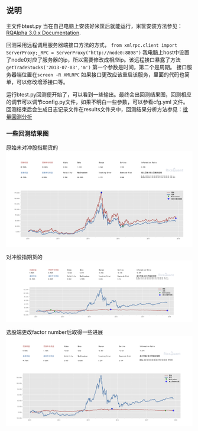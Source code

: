 ## 说明

主文件btest.py 当在自己电脑上安装好米筐后就能运行，米筐安装方法参见：<a href="http://rqalpha.readthedocs.io/zh_CN/latest/index.htmlhttp://rqalpha.readthedocs.io/zh_CN/latest/index.html">RQAlpha 3.0.x Documentation</a>.

回测采用远程调用服务器端接口方法的方式，
`from xmlrpc.client import ServerProxy;_RPC = ServerProxy("http://node0:8898")`
我电脑上host中设置了node0对应了服务器的ip，所以需要修改成相应ip。该远程接口暴露了方法`getTradeStocks('2013-07-03','m')` 第一个参数是时间，第二个是周期。 接口服务器端位置在`screen -R XMLRPC` 如果接口更改应该重启该服务，里面的代码也简单，可以修改增添接口等。

运行btest.py回测便开始了，可以看到一些输出。最终会出回测结果图，回测相应的调节可以调节config.py文件，如果不明白一些参数，可以参看cfg.yml 文件。回测结束后会生成日志记录文件在results文件夹中，回测结果分析方法参见：<a href="http://rqalpha.readthedocs.io/zh_CN/latest/intro/optimizing_parameters.html#id4">批量回测分析</a>

### 一些回测结果图
原始未对冲股指期货的<img src="./pics/raw.png" />

对冲股指期货的<img src="./pics/step1.png">

选股端更改factor number后取得一些进展<img src="./pics/progress.png">


